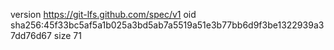 version https://git-lfs.github.com/spec/v1
oid sha256:45f33bc5af5a1b025a3bd5ab7a5519a51e3b77bb6d9f3be1322939a37dd76d67
size 71
